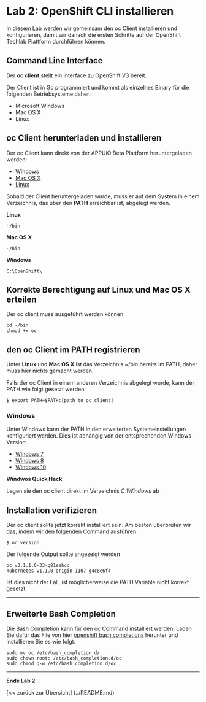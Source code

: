 # Lab 2: OpenShift CLI installieren

In diesem Lab werden wir gemeinsam den oc Client installieren und konfigurieren, damit wir danach die ersten Schritte auf der OpenShift Techlab Plattform durchführen können.

## Command Line Interface

Der **oc client** stellt ein Interface zu OpenShift V3 bereit.

Der Client ist in Go programmiert und kommt als einzelnes Binary für die folgenden Betriebsysteme daher: 

- Microsoft Windows
- Mac OS X
- Linux


## oc Client herunterladen und installieren

Der oc Client kann direkt von der APPUiO Beta Plattform heruntergeladen werden:

* [Windows](https://master.appuio-beta.ch/console/extensions/clients/windows/oc.exe)
* [Mac OS X](https://master.appuio-beta.ch/console/extensions/clients/macosx/oc)
* [Linux](https://master.appuio-beta.ch/console/extensions/clients/linux/oc)

Sobald der Client heruntergeladen wurde, muss er auf dem System in einem Verzeichnis, das über den **PATH** erreichbar ist, abgelegt werden.
 
**Linux**
 
```
~/bin
```
 
**Mac OS X**
 
```
~/bin
```
 
**Windows**
 
```
C:\OpenShift\
```
 
## Korrekte Berechtigung auf Linux und Mac OS X erteilen

Der oc client muss ausgeführt werden können. 

```
cd ~/bin
chmod +x oc
```

## den oc Client im PATH registrieren

Unter **Linux** und **Mac OS X** ist das Verzeichnis ~/bin bereits im PATH, daher muss hier nichts gemacht werden. 

Falls der oc Client in einem anderen Verzeichnis abgelegt wurde, kann der PATH wie folgt gesetzt werden:
```
$ export PATH=$PATH:[path to oc client]
```

### Windows

Unter Windows kann der PATH in den erweiterten Systemeinstellungen konfiguriert werden. Dies ist abhängig von der entsprechenden Windows Version:

- [Windows 7](http://geekswithblogs.net/renso/archive/2009/10/21/how-to-set-the-windows-path-in-windows-7.aspx)
- [Windows 8](http://www.itechtics.com/customize-windows-environment-variables/)
- [Windows 10](http://techmixx.de/windows-10-umgebungsvariablen-bearbeiten/)

**Windwos Quick Hack**

Legen sie den oc client direkt im Verzeichnis *C:\Windows* ab


## Installation verifizieren

Der oc client sollte jetzt korrekt installiert sein. Am besten überprüfen wir das, indem wir den folgenden Command ausführen:
```
$ oc version
```
Der folgende Output sollte angezeigt werden
```
oc v3.1.1.6-33-g81eabcc
kubernetes v1.1.0-origin-1107-g4c8e6f4
```

Ist dies nicht der Fall, ist möglicherweise die PATH Variable nicht korrekt gesetzt. 

---

## Erweiterte Bash Completion

Die Bash Completion kann für den oc Command installiert werden. Laden Sie dafür das File von hier [openshift bash completions](https://github.com/openshift/origin/blob/master/contrib/completions/bash/oc) herunter und installieren Sie es wie folgt:

```
sudo mv oc /etc/bash_completion.d/
sudo chown root: /etc/bash_completion.d/oc
sudo chmod g-w /etc/bash_completion.d/oc
```

---

**Ende Lab 2**

[<< zurück zur Übersicht] (../README.md)
